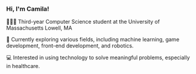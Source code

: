 ### Hi, I'm Camila!

👩🏻‍💻 Third-year Computer Science student at the University of Massachusetts Lowell, MA

💭 Currently exploring various fields, including machine learning, game development, front-end development, and robotics.

💻 Interested in using technology to solve meaningful problems, especially in healthcare.




<!--
**camilasalinasc/camilasalinasc** is a ✨ _special_ ✨ repository because its `README.md` (this file) appears on your GitHub profile.

Here are some ideas to get you started:

- 🔭 I’m currently working on ...
- 🌱 I’m currently learning ...
- 👯 I’m looking to collaborate on ...
- 🤔 I’m looking for help with ...
- 💬 Ask me about ...
- 📫 How to reach me: ...
- 😄 Pronouns: ...
- ⚡ Fun fact: ...
-->
